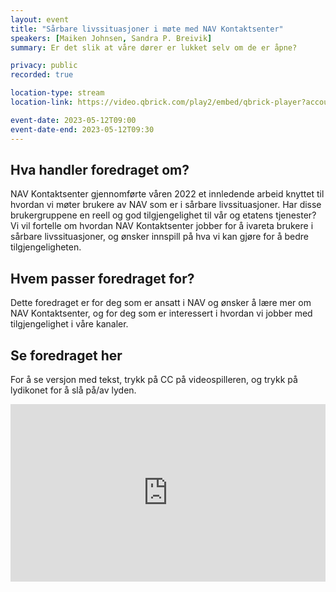 ```yaml
---
layout: event
title: "Sårbare livssituasjoner i møte med NAV Kontaktsenter"
speakers: [Maiken Johnsen, Sandra P. Breivik]
summary: Er det slik at våre dører er lukket selv om de er åpne?

privacy: public
recorded: true

location-type: stream
location-link: https://video.qbrick.com/play2/embed/qbrick-player?accountId=763558&mediaId=ada1eabf-0dff-4091-91ff-0f05383c1d73&configId=qbrick-player&pageStyling=adaptive&autoplay=false&repeat=false&sharing=true&download=false&volume

event-date: 2023-05-12T09:00
event-date-end: 2023-05-12T09:30
---
```

## Hva handler foredraget om?
NAV Kontaktsenter gjennomførte våren 2022 et innledende arbeid knyttet til hvordan vi møter brukere av NAV som er i sårbare livssituasjoner. Har disse brukergruppene en reell og god tilgjengelighet til vår og etatens tjenester? Vi vil fortelle om hvordan NAV Kontaktsenter jobber for å ivareta brukere i sårbare livssituasjoner, og ønsker innspill på hva vi kan gjøre for å bedre tilgjengeligheten.

## Hvem passer foredraget for?
Dette foredraget er for deg som er ansatt i NAV og ønsker å lære mer om NAV Kontaktsenter, og for deg som er interessert i hvordan vi jobber med tilgjengelighet i våre kanaler.

## Se foredraget her

For å se versjon med tekst, trykk på CC på videospilleren, og trykk på lydikonet for å slå på/av lyden. 

<div style="padding:56.25% 0 0 0;position:relative;"><iframe src="https://player.vimeo.com/video/831926241?h=2cdd0c63ec&amp;badge=0&amp;autopause=0&amp;player_id=0&amp;app_id=58479" frameborder="0" allow="autoplay; fullscreen; picture-in-picture" allowfullscreen style="position:absolute;top:0;left:0;width:100%;height:100%;" title="S&amp;aring;rbare livssituasjoner i m&amp;oslash;te med NAV Kontaktsenter med Maiken Johnsen og Sandra P. Breivik"></iframe></div><script src="https://player.vimeo.com/api/player.js"></script>
